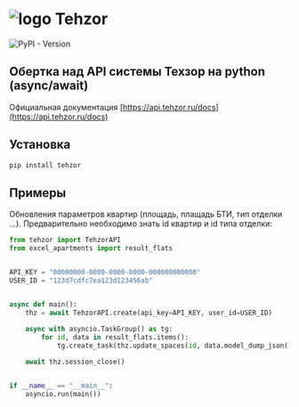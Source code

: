 # ![logo Tehzor](https://tehzor.com/images/components/Header/logo.svg)
![PyPI - Version](https://img.shields.io/pypi/v/tehzor)
## Обертка над  API системы Техзор на python (async/await)
Официальная документация [https://api.tehzor.ru/docs](https://api.tehzor.ru/docs)

## Установка
```bash
pip install tehzor
```

## Примеры
Обновления параметров квартир (площадь, плащадь БТИ, тип отделки ...). Предварительно необходимо знать id квартир и id типа отделки:
```python
from tehzor import TehzorAPI
from excel_apartments import result_flats


API_KEY = "00000000-0000-0000-0000-000000000000"
USER_ID = "123d7cdfc7ea123d123456ab"


async def main():     
    thz = await TehzorAPI.create(api_key=API_KEY, user_id=USER_ID)
    
    async with asyncio.TaskGroup() as tg:
        for id, data in result_flats.items():
            tg.create_task(thz.update_spaces(id, data.model_dump_json()))

    await thz.session_close()


if __name__ == "__main__":    
    asyncio.run(main())
```

